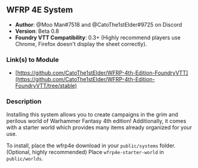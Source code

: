 ## WFRP 4E System

* **Author**: @Moo Man#7518 and @CatoThe1stElder#9725 on Discord
* **Version**: Beta 0.8
* **Foundry VTT Compatibility**: 0.3+ (Highly recommend players use Chrome, Firefox doesn't display the sheet correctly).

### Link(s) to Module
* [https://github.com/CatoThe1stElder/WFRP-4th-Edition-FoundryVTT](https://github.com/CatoThe1stElder/WFRP-4th-Edition-FoundryVTT/tree/stable) 

### Description
Installing this system allows you to create campaigns in the grim and perilous world of Warhammer Fantasy 4th edition! Additionally, it comes with a starter world which provides many items already organized for your use.

To install, place the wfrp4e download in your `public/systems` folder.  
(Optional, highly recommended) Place `wfrp4e-starter-world` in `public/worlds`.
